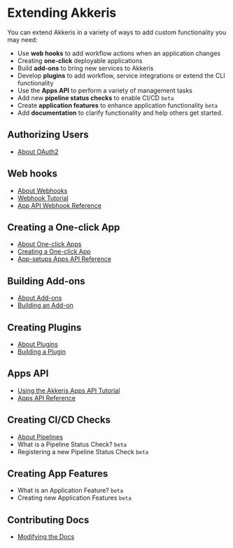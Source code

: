 # Extending Akkeris

You can extend Akkeris in a variety of ways to add custom functionality you may need:

* Use **web hooks** to add workflow actions when an application changes
* Creating **one-click** deployable applications
* Build **add-ons** to bring new services to Akkeris
* Develop **plugins** to add workflow, service integrations or extend the CLI functionality
* Use the **Apps API** to perform a variety of management tasks
* Add new **pipeline status checks** to enable CI/CD `beta`
* Create **application features** to enhance application functionality `beta`
* Add **documentation** to clarify functionality and help others get started.

## Authorizing Users

* [About OAuth2](/architecture/auth-api.md)

## Web hooks

* [About Webhooks](/architecture/webhooks.md)
* [Webhook Tutorial](/getting-started/webhooks.md)
* [App API Webhook Reference](/architecture/apps-api.md#webhooks)

## Creating a One-click App

* [About One-click Apps](/one-click/creating.md)
* [Creating a One-click App](/one-click/creating.md)
* [App-setups Apps API Reference](/architecture/apps-api.md#app-setup)

## Building Add-ons

* [About Add-ons](/architecture/addons.md)
* [Building an Add-on](/extending-akkeris/building-addons.md)

## Creating Plugins

* [About Plugins](/architecture/plugins.md)
* [Building a Plugin](/extending-akkeris/creating-plugins.md)

## Apps API

* [Using the Akkeris Apps API Tutorial](/extending-akkeris/akkeris-apps-api-tutorial.md)
* [Apps API Reference](/architecture/apps-api.md)

## Creating CI/CD Checks

* [About Pipelines](/architecture/pipelines.md)
* What is a Pipeline Status Check? `beta` 
* Registering a new Pipeline Status Check `beta`

## Creating App Features

* What is an Application Feature? `beta`
* Creating new Application Features `beta`

## Contributing Docs

* [Modifying the Docs](/extending-akkeris/modifying-docs.md)

